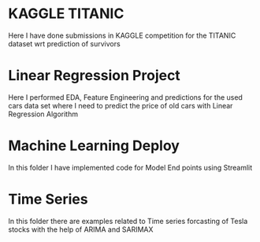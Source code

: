 # KAGGLE TITANIC
Here I have done submissions in KAGGLE competition for the TITANIC dataset wrt prediction of survivors

# Linear Regression Project
Here I performed EDA, Feature Engineering and predictions for the used cars data set where I need to predict the price of old cars with Linear Regression Algorithm

# Machine Learning Deploy
In this folder I have implemented code for Model End points using Streamlit

# Time Series
In this folder there are examples related to Time series forcasting of Tesla stocks with the help of ARIMA and SARIMAX 


